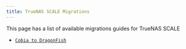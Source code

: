 ```yaml
---
title: TrueNAS SCALE Migrations
---
```


This page has a list of available migrations guides for TrueNAS SCALE

- [`Cobia to DragonFish`](/platforms/scale/migrations/cobia-dragonfish)
